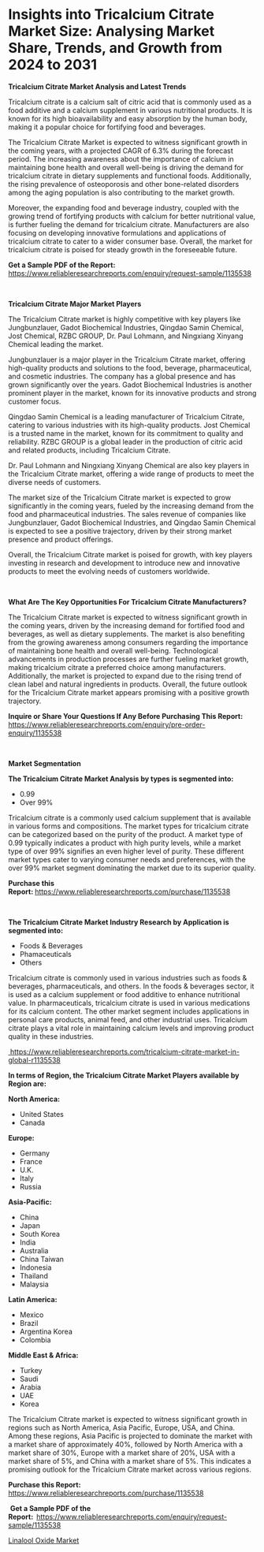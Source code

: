 <p><h1>Insights into Tricalcium Citrate Market Size: Analysing Market Share, Trends, and Growth from 2024 to 2031</h1></p><p><strong>Tricalcium Citrate Market Analysis and Latest Trends</strong></p>
<p><p>Tricalcium citrate is a calcium salt of citric acid that is commonly used as a food additive and a calcium supplement in various nutritional products. It is known for its high bioavailability and easy absorption by the human body, making it a popular choice for fortifying food and beverages.</p><p>The Tricalcium Citrate Market is expected to witness significant growth in the coming years, with a projected CAGR of 6.3% during the forecast period. The increasing awareness about the importance of calcium in maintaining bone health and overall well-being is driving the demand for tricalcium citrate in dietary supplements and functional foods. Additionally, the rising prevalence of osteoporosis and other bone-related disorders among the aging population is also contributing to the market growth.</p><p>Moreover, the expanding food and beverage industry, coupled with the growing trend of fortifying products with calcium for better nutritional value, is further fueling the demand for tricalcium citrate. Manufacturers are also focusing on developing innovative formulations and applications of tricalcium citrate to cater to a wider consumer base. Overall, the market for tricalcium citrate is poised for steady growth in the foreseeable future.</p></p>
<p><strong>Get a Sample PDF of the Report:&nbsp;</strong> <a href="https://www.reliableresearchreports.com/enquiry/request-sample/1135538">https://www.reliableresearchreports.com/enquiry/request-sample/1135538</a></p>
<p>&nbsp;</p>
<p><strong>Tricalcium Citrate Major Market Players</strong></p>
<p><p>The Tricalcium Citrate market is highly competitive with key players like Jungbunzlauer, Gadot Biochemical Industries, Qingdao Samin Chemical, Jost Chemical, RZBC GROUP, Dr. Paul Lohmann, and Ningxiang Xinyang Chemical leading the market.</p><p>Jungbunzlauer is a major player in the Tricalcium Citrate market, offering high-quality products and solutions to the food, beverage, pharmaceutical, and cosmetic industries. The company has a global presence and has grown significantly over the years. Gadot Biochemical Industries is another prominent player in the market, known for its innovative products and strong customer focus.</p><p>Qingdao Samin Chemical is a leading manufacturer of Tricalcium Citrate, catering to various industries with its high-quality products. Jost Chemical is a trusted name in the market, known for its commitment to quality and reliability. RZBC GROUP is a global leader in the production of citric acid and related products, including Tricalcium Citrate.</p><p>Dr. Paul Lohmann and Ningxiang Xinyang Chemical are also key players in the Tricalcium Citrate market, offering a wide range of products to meet the diverse needs of customers.</p><p>The market size of the Tricalcium Citrate market is expected to grow significantly in the coming years, fueled by the increasing demand from the food and pharmaceutical industries. The sales revenue of companies like Jungbunzlauer, Gadot Biochemical Industries, and Qingdao Samin Chemical is expected to see a positive trajectory, driven by their strong market presence and product offerings.</p><p>Overall, the Tricalcium Citrate market is poised for growth, with key players investing in research and development to introduce new and innovative products to meet the evolving needs of customers worldwide.</p></p>
<p>&nbsp;</p>
<p><strong>What Are The Key Opportunities For Tricalcium Citrate Manufacturers?</strong></p>
<p><p>The Tricalcium Citrate market is expected to witness significant growth in the coming years, driven by the increasing demand for fortified food and beverages, as well as dietary supplements. The market is also benefiting from the growing awareness among consumers regarding the importance of maintaining bone health and overall well-being. Technological advancements in production processes are further fueling market growth, making tricalcium citrate a preferred choice among manufacturers. Additionally, the market is projected to expand due to the rising trend of clean label and natural ingredients in products. Overall, the future outlook for the Tricalcium Citrate market appears promising with a positive growth trajectory.</p></p>
<p><strong>Inquire or Share Your Questions If Any Before Purchasing This Report:</strong> <a href="https://www.reliableresearchreports.com/enquiry/pre-order-enquiry/1135538">https://www.reliableresearchreports.com/enquiry/pre-order-enquiry/1135538</a></p>
<p>&nbsp;</p>
<p><strong>Market Segmentation</strong></p>
<p><strong>The Tricalcium Citrate Market Analysis by types is segmented into:</strong></p>
<p><ul><li>0.99</li><li>Over 99%</li></ul></p>
<p><p>Tricalcium citrate is a commonly used calcium supplement that is available in various forms and compositions. The market types for tricalcium citrate can be categorized based on the purity of the product. A market type of 0.99 typically indicates a product with high purity levels, while a market type of over 99% signifies an even higher level of purity. These different market types cater to varying consumer needs and preferences, with the over 99% market segment dominating the market due to its superior quality.</p></p>
<p><strong>Purchase this Report:&nbsp;</strong><a href="https://www.reliableresearchreports.com/purchase/1135538">https://www.reliableresearchreports.com/purchase/1135538</a></p>
<p>&nbsp;</p>
<p><strong>The Tricalcium Citrate Market Industry Research by Application is segmented into:</strong></p>
<p><ul><li>Foods & Beverages</li><li>Phamaceuticals</li><li>Others</li></ul></p>
<p><p>Tricalcium citrate is commonly used in various industries such as foods & beverages, pharmaceuticals, and others. In the foods & beverages sector, it is used as a calcium supplement or food additive to enhance nutritional value. In pharmaceuticals, tricalcium citrate is used in various medications for its calcium content. The other market segment includes applications in personal care products, animal feed, and other industrial uses. Tricalcium citrate plays a vital role in maintaining calcium levels and improving product quality in these industries.</p></p>
<p><a href="https://www.reliableresearchreports.com/tricalcium-citrate-market-in-global-r1135538">&nbsp;https://www.reliableresearchreports.com/tricalcium-citrate-market-in-global-r1135538</a></p>
<p><strong>In terms of Region, the Tricalcium Citrate Market Players available by Region are:</strong></p>
<p>
    <p> <strong> North America: </strong>
        <ul>
            <li>United States</li>
            <li>Canada</li>
        </ul>
        </p> 
    <p> <strong> Europe: </strong>
        <ul>
            <li>Germany</li>
            <li>France</li>
            <li>U.K.</li>
            <li>Italy</li>
            <li>Russia</li>
        </ul>
        </p> 
    <p> <strong> Asia-Pacific: </strong>
        <ul>
            <li>China</li>
            <li>Japan</li>
            <li>South Korea</li>
            <li>India</li>
            <li>Australia</li>
            <li>China Taiwan</li>
            <li>Indonesia</li>
            <li>Thailand</li>
            <li>Malaysia</li>
        </ul>
        </p> 
    <p> <strong> Latin America: </strong>
        <ul>
            <li>Mexico</li>
            <li>Brazil</li>
            <li>Argentina Korea</li>
            <li>Colombia</li>
        </ul>
        </p> 
    <p> <strong> Middle East & Africa: </strong>
        <ul>
            <li>Turkey</li>
            <li>Saudi</li>
            <li>Arabia</li>
            <li>UAE</li>
            <li>Korea</li>
        </ul>
    </p>
    </p>
<p><p>The Tricalcium Citrate market is expected to witness significant growth in regions such as North America, Asia Pacific, Europe, USA, and China. Among these regions, Asia Pacific is projected to dominate the market with a market share of approximately 40%, followed by North America with a market share of 30%, Europe with a market share of 20%, USA with a market share of 5%, and China with a market share of 5%. This indicates a promising outlook for the Tricalcium Citrate market across various regions.</p></p>
<p><strong>Purchase this Report: </strong><a href="https://www.reliableresearchreports.com/purchase/1135538">https://www.reliableresearchreports.com/purchase/1135538</a></p>
<p>&nbsp;<strong>Get a Sample PDF of the Report:&nbsp;&nbsp;</strong><a href="https://www.reliableresearchreports.com/enquiry/request-sample/1135538">https://www.reliableresearchreports.com/enquiry/request-sample/1135538</a></p>
<p><strong></strong></p>
<p><p><a href="https://github.com/jhonangga41/Market-Research-Report-List-1/blob/main/linalool-oxide-market.md">Linalool Oxide Market</a></p></p>